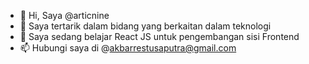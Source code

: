 - 👋 Hi, Saya @articnine
- 👀 Saya tertarik dalam bidang yang berkaitan dalam teknologi
- 🌱 Saya sedang belajar React JS untuk pengembangan sisi Frontend
- 📫 Hubungi saya di @akbarrestusaputra@gmail.com

<!---
articnine/articnine is a ✨ special ✨ repository because its `README.md` (this file) appears on your GitHub profile.
You can click the Preview link to take a look at your changes.
--->
